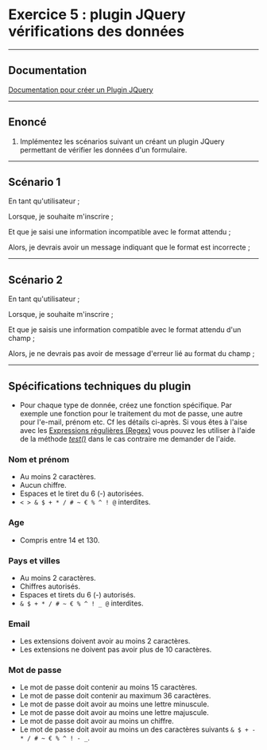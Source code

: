 # Exercice 5 : plugin JQuery vérifications des données 

---

## Documentation

[Documentation pour créer un Plugin JQuery](https://learn.jquery.com/plugins/basic-plugin-creation/)

---

## Enoncé

1. Implémentez les scénarios suivant un créant un plugin JQuery permettant de vérifier les données d'un formulaire.

---

## Scénario 1

En tant qu'utilisateur ;

Lorsque, je souhaite m'inscrire ;

Et que je saisi une information incompatible avec le format attendu ;

Alors, je devrais avoir un message indiquant que le format est incorrecte ;

---

## Scénario 2

En tant qu'utilisateur ;

Lorsque, je souhaite m'inscrire ;

Et que je saisis une information compatible avec le format attendu d'un champ ;

Alors, je ne devrais pas avoir de message d'erreur lié au format du champ ;

---

## Spécifications techniques du plugin

- Pour chaque type de donnée, créez une fonction spécifique. Par exemple une fonction pour le traitement du mot de passe, une autre pour l'e-mail, prénom etc. Cf les détails ci-après.
Si vous êtes à l'aise avec les [Expressions régulières (Regex)](https://regexlearn.com/fr/learn/regex101) vous pouvez les utiliser à l'aide de la méthode *[test()](https://developer.mozilla.org/fr/docs/Web/JavaScript/Reference/Global_Objects/RegExp/test)* dans le cas contraire me demander de l'aide.

### Nom et prénom

- Au moins 2 caractères.
- Aucun chiffre.
- Espaces et le tiret du 6 (-) autorisées.
- `< > & $ + * / # ~ € % ^ ! @` interdites.

### Age

- Compris entre 14 et 130.

### Pays et villes

- Au moins 2 caractères.
- Chiffres autorisés.
- Espaces et tirets du 6 (-) autorisés.
- `& $ + * / # ~ € % ^ ! _ @` interdites.

### Email

- Les extensions doivent avoir au moins 2 caractères.
- Les extensions ne doivent pas avoir plus de 10 caractères.

### Mot de passe

- Le mot de passe doit contenir au moins 15 caractères.
- Le mot de passe doit contenir au maximum 36 caractères.
- Le mot de passe doit avoir au moins une lettre minuscule.
- Le mot de passe doit avoir au moins une lettre majuscule.
- Le mot de passe doit avoir au moins un chiffre.
- Le mot de passe doit avoir au moins un des caractères suivants  `& $ + - * / # ~ € % ^ ! - _`.